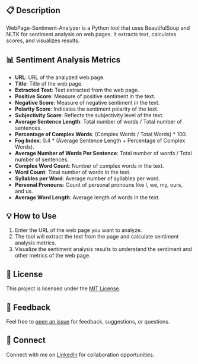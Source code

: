 
## 📋 Description

WebPage-Sentiment-Analyzer is a Python tool that uses BeautifulSoup and NLTK for sentiment analysis on web pages. It extracts text, calculates scores, and visualizes results.

## 📊 Sentiment Analysis Metrics

- **URL**: URL of the analyzed web page.
- **Title**: Title of the web page.
- **Extracted Text**: Text extracted from the web page.
- **Positive Score**: Measure of positive sentiment in the text.
- **Negative Score**: Measure of negative sentiment in the text.
- **Polarity Score**: Indicates the sentiment polarity of the text.
- **Subjectivity Score**: Reflects the subjectivity level of the text.
- **Average Sentence Length**: Total number of words / Total number of sentences.
- **Percentage of Complex Words**: (Complex Words / Total Words) * 100.
- **Fog Index**: 0.4 * (Average Sentence Length + Percentage of Complex Words).
- **Average Number of Words Per Sentence**: Total number of words / Total number of sentences.
- **Complex Word Count**: Number of complex words in the text.
- **Word Count**: Total number of words in the text.
- **Syllables per Word**: Average number of syllables per word.
- **Personal Pronouns**: Count of personal pronouns like I, we, my, ours, and us.
- **Average Word Length**: Average length of words in the text.

## 💡 How to Use

1. Enter the URL of the web page you want to analyze.
2. The tool will extract the text from the page and calculate sentiment analysis metrics.
3. Visualize the sentiment analysis results to understand the sentiment and other metrics of the web page.

## 📄 License

This project is licensed under the [MIT License](LICENSE).

## 📝 Feedback

Feel free to [open an issue](https://github.com/your-username/WebPage-Sentiment-Analyzer/issues) for feedback, suggestions, or questions.

## 📡 Connect

Connect with me on [LinkedIn](https://www.linkedin.com/in/naga-venkata-jaswanth-adhikarla-943788228/) for collaboration opportunities.
